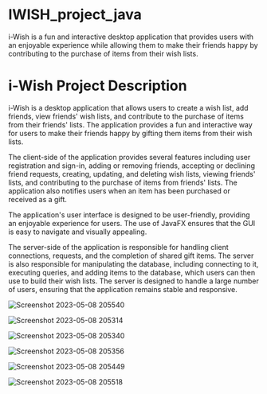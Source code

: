 # IWISH_project_java
 i-Wish is a fun and interactive desktop application that provides users with an enjoyable experience while allowing them to make their friends happy by contributing to the purchase of items from their wish lists.
 
# i-Wish Project Description

i-Wish is a desktop application that allows users to create a wish list, add friends, view friends' wish lists, and contribute to the purchase of items from their friends' lists. The application provides a fun and interactive way for users to make their friends happy by gifting them items from their wish lists.

The client-side of the application provides several features including user registration and sign-in, adding or removing friends, accepting or declining friend requests, creating, updating, and deleting wish lists, viewing friends' lists, and contributing to the purchase of items from friends' lists. The application also notifies users when an item has been purchased or received as a gift.

The application's user interface is designed to be user-friendly, providing an enjoyable experience for users. The use of JavaFX ensures that the GUI is easy to navigate and visually appealing.

The server-side of the application is responsible for handling client connections, requests, and the completion of shared gift items. The server is also responsible for manipulating the database, including connecting to it, executing queries, and adding items to the database, which users can then use to build their wish lists. The server is designed to handle a large number of users, ensuring that the application remains stable and responsive.

![Screenshot 2023-05-08 205540](https://user-images.githubusercontent.com/95180897/236897016-c4f65349-0f92-4e5e-99a5-e7102b5116fa.png)


![Screenshot 2023-05-08 205314](https://user-images.githubusercontent.com/95180897/236897022-b8566caa-455b-4a54-b28b-9ea1c9b2d1f5.png)


![Screenshot 2023-05-08 205340](https://user-images.githubusercontent.com/95180897/236897028-8a5a0bbc-b242-4c8d-b209-cdf65fd6e982.png)


![Screenshot 2023-05-08 205356](https://user-images.githubusercontent.com/95180897/236897037-d10db270-65bf-4cfa-a654-5c8f44e3b61a.png)


![Screenshot 2023-05-08 205449](https://user-images.githubusercontent.com/95180897/236897049-47bbd11f-5282-42f7-9a5a-8c0cf665c6b6.png)


![Screenshot 2023-05-08 205518](https://user-images.githubusercontent.com/95180897/236897058-22418f0e-ac0b-4b0a-9df1-d0b1ae17a1c7.png)
